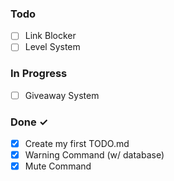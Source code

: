 ### Todo

- [ ] Link Blocker
- [ ] Level System

### In Progress

- [ ] Giveaway System

### Done ✓

- [x] Create my first TODO.md  
- [x] Warning Command (w/ database)
- [x] Mute Command